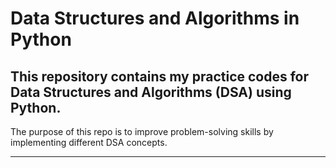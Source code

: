# Data Structures and Algorithms in Python

## This repository contains my practice codes for **Data Structures and Algorithms (DSA)** using Python.  
The purpose of this repo is to improve problem-solving skills by implementing different DSA concepts.

---


